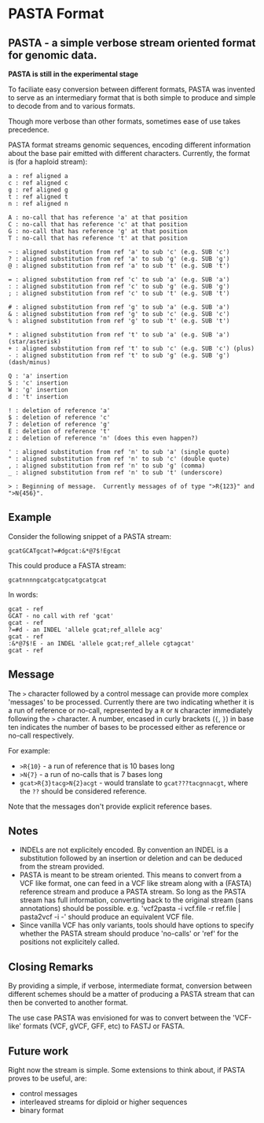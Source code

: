 PASTA Format
====

## PASTA - a simple verbose stream oriented format for genomic data.

**PASTA is still in the experimental stage**

To faciliate easy conversion between different formats, PASTA was
invented to serve as an intermediary format that is both simple
to produce and simple to decode from and to various formats.

Though more verbose than other formats, sometimes ease of use
takes precedence.

PASTA format streams genomic sequences, encoding different
information about the base pair emitted with different characters.
Currently, the format is (for a haploid stream):

    a : ref aligned a
    c : ref aligned c
    g : ref aligned g
    t : ref aligned t
    n : ref aligned n

    A : no-call that has reference 'a' at that position
    C : no-call that has reference 'c' at that position
    G : no-call that has reference 'g' at that position
    T : no-call that has reference 't' at that position

    ~ : aligned substitution from ref 'a' to sub 'c' (e.g. SUB 'c')
    ? : aligned substitution from ref 'a' to sub 'g' (e.g. SUB 'g')
    @ : aligned substitution from ref 'a' to sub 't' (e.g. SUB 't')

    = : aligned substitution from ref 'c' to sub 'a' (e.g. SUB 'a')
    : : aligned substitution from ref 'c' to sub 'g' (e.g. SUB 'g')
    ; : aligned substitution from ref 'c' to sub 't' (e.g. SUB 't')

    # : aligned substitution from ref 'g' to sub 'a' (e.g. SUB 'a')
    & : aligned substitution from ref 'g' to sub 'c' (e.g. SUB 'c')
    % : aligned substitution from ref 'g' to sub 't' (e.g. SUB 't')

    * : aligned substitution from ref 't' to sub 'a' (e.g. SUB 'a') (star/asterisk)
    + : aligned substitution from ref 't' to sub 'c' (e.g. SUB 'c') (plus)
    - : aligned substitution from ref 't' to sub 'g' (e.g. SUB 'g') (dash/minus)

    Q : 'a' insertion
    S : 'c' insertion
    W : 'g' insertion
    d : 't' insertion

    ! : deletion of reference 'a'
    $ : deletion of reference 'c'
    7 : deletion of reference 'g'
    E : deletion of reference 't'
    z : deletion of reference 'n' (does this even happen?)

    ' : aligned substitution from ref 'n' to sub 'a' (single quote)
    " : aligned substitution from ref 'n' to sub 'c' (double quote)
    , : aligned substitution from ref 'n' to sub 'g' (comma)
    _ : aligned substitution from ref 'n' to sub 't' (underscore)
    
    > : Beginning of message.  Currently messages of of type ">R{123}" and ">N{456}".


## Example

Consider the following snippet of a PASTA stream:

    gcatGCATgcat?=#dgcat:&*@7$!Egcat

This could produce a FASTA stream:

    gcatnnnngcatgcatgcatgcatgcat

In words:

    gcat - ref
    GCAT - no call with ref 'gcat'
    gcat - ref
    ?=#d - an INDEL 'allele gcat;ref_allele acg'
    gcat - ref
    :&*@7$!E - an INDEL 'allele gcat;ref_allele cgtagcat'
    gcat - ref

## Message

The `>` character followed by a control message can provide more complex 'messages' to be processed.  Currently there are two indicating whether it is a run of reference or no-call, represented by a `R` or `N` character immediately following the `>` character.  A number, encased in curly brackets (`{`, `}`) in base ten indicates the number of bases to be processed either as reference or no-call respectively.

For example:

* `>R{10}` - a run of reference that is 10 bases long
* `>N{7}` - a run of no-calls that is 7 bases long
* `gcat>R{3}tacg>N{2}acgt` - would translate to `gcat???tacgnnacgt`, where the `??` should be considered reference.
 
Note that the messages don't provide explicit reference bases.

## Notes

* INDELs are not explicitely encoded.  By convention an INDEL is a substitution followed by an
  insertion or deletion and can be deduced from the stream provided.
* PASTA is meant to be stream oriented.  This means to convert from a VCF like format, one
  can feed in a VCF like stream along with a (FASTA) reference stream and produce a PASTA
  stream.  So long as the PASTA stream has full information, converting back to the original
  stream (sans annotations) should be possible.  e.g. 'vcf2pasta -i vcf.file -r ref.file | pasta2vcf -i -'
  should produce an equivalent VCF file.
* Since vanilla VCF has only variants, tools should have options to specify whether the PASTA
  stream should produce 'no-calls' or 'ref' for the positions not explicitely called.

## Closing Remarks

By providing a simple, if verbose, intermediate format, conversion between different
schemes should be a matter of producing a PASTA stream that can then be converted
to another format.

The use case PASTA was envisioned for was to convert between the 'VCF-like' formats (VCF,
gVCF, GFF, etc) to FASTJ or FASTA.

## Future work

Right now the stream is simple.  Some extensions to think about, if PASTA proves to be useful,
are:

* control messages
* interleaved streams for diploid or higher sequences
* binary format
